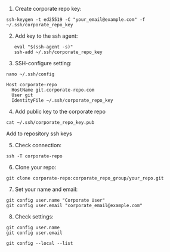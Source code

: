 1. Create corporate repo key:

``ssh-keygen -t ed25519 -C "your_email@example.com" -f ~/.ssh/corporate_repo_key``

2. Add key to the ssh agent:

```
   eval "$(ssh-agent -s)"
   ssh-add ~/.ssh/corporate_repo_key
```

3. SSH-configure setting:

``nano ~/.ssh/config``

```
Host corporate-repo
  HostName git.corporate-repo.com
  User git
  IdentityFile ~/.ssh/corporate_repo_key
```
4. Add public key to the corporate repo

``cat ~/.ssh/corporate_repo_key.pub``

Add to repository ssh keys

5. Check connection:

``ssh -T corporate-repo``

6. Clone your repo:

``git clone corporate-repo:corporate_repo_group/your_repo.git``

7. Set your name and email:

```
git config user.name "Corporate User"
git config user.email "corporate_email@example.com"
```

8. Check settings:

```
git config user.name
git config user.email

git config --local --list
```
